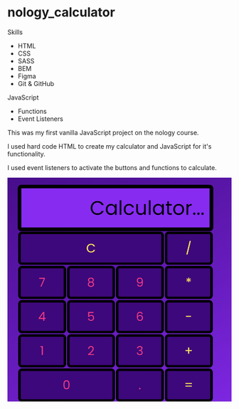 # nology_calculator

Skills

<ul>
<li>HTML</li>
<li>CSS</li>
<li>SASS</li>
<li>BEM</li>
<li>Figma</li>
<li>Git & GitHub</li>
</ul>

JavaScript

<ul>
<li> Functions </li>
<li>Event Listeners</li>
</ul>

This was my first vanilla JavaScript project on the nology course. 

I used hard code HTML to create my calculator and JavaScript for it's functionality.

I used event listeners to activate the buttons and functions to calculate.

<img src="./calc_screenshot.png" alt="image of my calculator project">